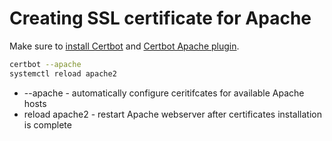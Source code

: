 # Creating SSL certificate for Apache

Make sure to [install Certbot](https://onelinerhub.com/certbot/install_certbot_on_ubuntu) and [Certbot Apache plugin](/certbot/install_certbot_apache_plugin_on_ubuntu).

```bash
certbot --apache
systemctl reload apache2
```

- --apache - automatically configure ceritifcates for available Apache hosts
- reload apache2 - restart Apache webserver after certificates installation is complete
